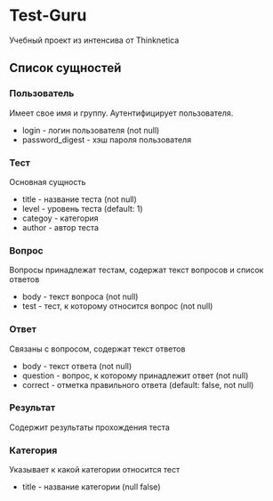 # Test-Guru
Учебный проект из интенсива от Thinknetica

## Список сущностей

### Пользователь
Имеет свое имя и группу. Аутентифицирует пользователя.
* login - логин пользователя (not null)
* password_digest - хэш пароля пользователя

### Тест
Основная сущность
* title - название теста (not null)
* level - уровень теста (default: 1)
* categoy - категория
* author - автор теста

### Вопрос
Вопросы принадлежат тестам, содержат текст вопросов и список ответов
* body - текст вопроса (not null)
* test - тест, к которому относится вопрос (not null)

### Ответ
Связаны с вопросом, содержат текст ответов
* body - текст ответа (not null)
* question - вопрос, к которому принадлежит ответ (not null)
* correct - отметка правильного ответа (default: false, not null)

### Результат
Содержит результаты прохождения теста


### Категория
Указывает к какой категории относится тест
* title - название категории (null false)
